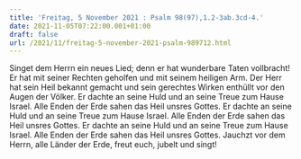 ```yaml
---
title: 'Freitag, 5 November 2021 : Psalm 98(97),1.2-3ab.3cd-4.'
date: 2021-11-05T07:22:00.001+01:00
draft: false
url: /2021/11/freitag-5-november-2021-psalm-989712.html
---
```


Singet dem Herrn ein neues Lied; denn er hat wunderbare Taten vollbracht! Er hat mit seiner Rechten geholfen und mit seinem heiligen Arm. Der Herr hat sein Heil bekannt gemacht und sein gerechtes Wirken enthüllt vor den Augen der Völker. Er dachte an seine Huld und an seine Treue zum Hause Israel. Alle Enden der Erde sahen das Heil unsres Gottes. Er dachte an seine Huld und an seine Treue zum Hause Israel. Alle Enden der Erde sahen das Heil unsres Gottes. Er dachte an seine Huld und an seine Treue zum Hause Israel. Alle Enden der Erde sahen das Heil unsres Gottes. Jauchzt vor dem Herrn, alle Länder der Erde, freut euch, jubelt und singt!